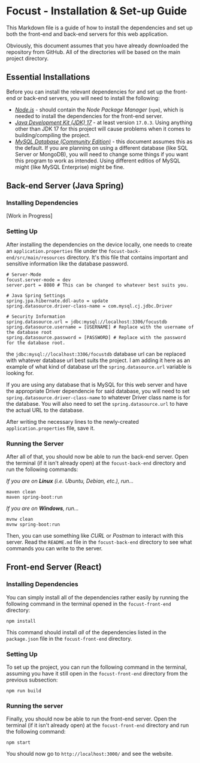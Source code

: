 # Focust - Installation & Set-up Guide
This Markdown file is a guide of how to install the dependencies and set up both the front-end and back-end servers for this web application.

Obviously, this document assumes that you have already downloaded the repository from GitHub. All of the directories will be based on the main project directory.

## Essential Installations
Before you can install the relevant dependencies for and set up the front-end or back-end servers, you will need to install the following:

* [*Node.js*](https://nodejs.org/en/download) - should contain the *Node Package Manager* (`npm`), which is needed to install the dependencies for the front-end server.
* [*Java Development Kit (JDK) 17*](https://www.oracle.com/java/technologies/downloads/#java17) - at least version `17.0.3`. Using anything other than JDK 17 for this project will cause problems when it comes to building/compiling the project.
* [*MySQL Database (Community Edition)*](https://dev.mysql.com/downloads/installer/) - this document assumes this as the default. If you are planning on using a different database (like SQL Server or MongoDB), you will need to change some things if you want this program to work as intended. Using different editios of MySQL might (like MySQL Enterprise) might be fine. 

## Back-end Server (Java Spring)

### Installing Dependencies
[Work in Progress]


### Setting Up
After installing the dependencies on the device locally, one needs to create an `application.properties` file under the `focust-back-end/src/main/resources` directory. It's this file that contains important and sensitive information like the database password. 

```
# Server-Mode
focust.server-mode = dev
server.port = 8080 # This can be changed to whatever best suits you.

# Java Spring Settings
spring.jpa.hibernate.ddl-auto = update
spring.datasource.driver-class-name = com.mysql.cj.jdbc.Driver

# Security Information
spring.datasource.url = jdbc:mysql://localhost:3306/focustdb
spring.datasource.username = [USERNAME] # Replace with the username of the database root
spring.datasource.password = [PASSWORD] # Replace with the password for the database root.

```
the `jdbc:mysql://localhost:3306/focustdb` database url can be replaced with whatever database url best suits the project. I am adding it here as an example of what kind of database url the `spring.datasource.url` variable is looking for.

If you are using any database that is MySQL for this web server and have the appropriate Driver dependencie for said database, you will need to set `spring.datasource.driver-class-name` to whatever Driver class name is for the database. You will also need to set the `spring.datasource.url` to have the actual URL to the database. 

After writing the necessary lines to the newly-created `application.properties` file, save it.

### Running the Server
After all of that, you should now be able to run the back-end server. Open the terminal (if it isn't already open) at the `focust-back-end` directory and run the following commands:

*If you are on **Linux** (i.e. Ubuntu, Debian, etc.), run...*
```
maven clean
maven spring-boot:run
```

*If you are on **Windows**, run...*
```
mvnw clean
mvnw spring-boot:run
```

Then, you can use something like *CURL* or *Postman* to interact with this server. Read the `README.md` file in the `focust-back-end` directory to see what commands you can write to the server. 

## Front-end Server (React)

### Installing Dependencies
You can simply install all of the dependencies rather easily by running the following command in the terminal opened in the `focust-front-end` directory:

```
npm install
```

This command should install *all* of the dependencies listed in the `package.json` file in the `focust-front-end` directory.

### Setting Up
To set up the project, you can run the following command in the terminal, assuming you have it still open in the `focust-front-end` directory from the previous subsection:

```
npm run build
```

### Running the server
Finally, you should now be able to run the front-end server. Open the terminal (if it isn't already open) at the `focust-front-end` directory and run the following command:

```
npm start
```

You should now go to `http://localhost:3000/` and see the website. 